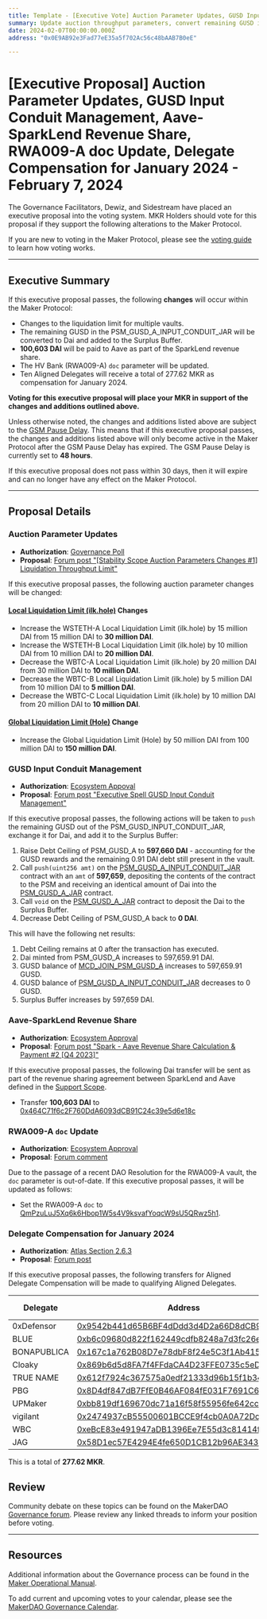 ```yaml
---
title: Template - [Executive Vote] Auction Parameter Updates, GUSD Input Conduit Management, Aave-SparkLend Revenue Share, RWA009-A doc Update, Delegate Compensation for January 2024 - February 7, 2024
summary: Update auction throughput parameters, convert remaining GUSD into Dai, transfer Dai to Aave as part of the SparkLend revenue sharing agreement, update the `doc` for RWA009-A, Aligned Delegate compensation transfers for January 2024.
date: 2024-02-07T00:00:00.000Z
address: "0x0E9AB92e3Fad77eE35a5f702Ac56c48bAAB7B0eE"

---
```

# [Executive Proposal] Auction Parameter Updates, GUSD Input Conduit Management, Aave-SparkLend Revenue Share, RWA009-A doc Update, Delegate Compensation for January 2024 - February 7, 2024

The Governance Facilitators, Dewiz, and Sidestream have placed an executive proposal into the voting system. MKR Holders should vote for this proposal if they support the following alterations to the Maker Protocol.

If you are new to voting in the Maker Protocol, please see the [voting guide](https://manual.makerdao.com/governance/voting-in-makerdao/on-chain-governance) to learn how voting works.

---

## Executive Summary

If this executive proposal passes, the following **changes** will occur within the Maker Protocol:
- Changes to the liquidation limit for multiple vaults.
- The remaining GUSD in the PSM_GUSD_A_INPUT_CONDUIT_JAR will be converted to Dai and added to the Surplus Buffer.
- **100,603 DAI** will be paid to Aave as part of the SparkLend revenue share.
- The HV Bank (RWA009-A) `doc` parameter will be updated.
- Ten Aligned Delegates will receive a total of 277.62 MKR as compensation for January 2024.

**Voting for this executive proposal will place your MKR in support of the changes and additions outlined above.**

Unless otherwise noted, the changes and additions listed above are subject to the [GSM Pause Delay](https://manual.makerdao.com/parameter-index/core/param-gsm-pause-delay). This means that if this executive proposal passes, the changes and additions listed above will only become active in the Maker Protocol after the GSM Pause Delay has expired. The GSM Pause Delay is currently set to **48 hours**.

If this executive proposal does not pass within 30 days, then it will expire and can no longer have any effect on the Maker Protocol.


---

## Proposal Details

### Auction Parameter Updates

* **Authorization**: [Governance Poll](https://vote.makerdao.com/polling/QmWLyYW7)
* **Proposal**: [Forum post "[Stability Scope Auction Parameters Changes #1] Liquidation Throughput Limit"](https://forum.makerdao.com/t/stability-scope-auction-parameters-changes-1-liquidation-throughput-limit/23508)

If this executive proposal passes, the following auction parameter changes will be changed:

#### [Local Liquidation Limit (ilk.hole)](https://mips.makerdao.com/mips/details/MIP104#14-3-1-5-8-local-liquidation-limit-hole-) Changes

* Increase the WSTETH-A Local Liquidation Limit (ilk.hole) by 15 million DAI from 15 million DAI to **30 million DAI**.
* Increase the WSTETH-B Local Liquidation Limit (ilk.hole) by 10 million DAI from 10 million DAI to **20 million DAI**.
* Decrease the WBTC-A Local Liquidation Limit (ilk.hole) by 20 million DAI from 30 million DAI to **10 million DAI**.
* Decrease the WBTC-B Local Liquidation Limit (ilk.hole) by 5 million DAI from 10 million DAI to **5 million DAI**.
* Decrease the WBTC-C Local Liquidation Limit (ilk.hole) by 10 million DAI from 20 million DAI to **10 million DAI**.

#### [Global Liquidation Limit (Hole)](https://manual.makerdao.com/parameter-index/core/param-global-liquidation-limit) Change

* Increase the Global Liquidation Limit (Hole) by 50 million DAI from 100 million DAI to **150 million DAI**.

### GUSD Input Conduit Management

* **Authorization**: [Ecosystem Appoval](https://forum.makerdao.com/t/executive-spell-gusd-input-conduit-management/23597/2)
* **Proposal**: [Forum post "Executive Spell GUSD Input Conduit Management"](https://forum.makerdao.com/t/executive-spell-gusd-input-conduit-management/23597)

If this executive proposal passes, the following actions will be taken to `push` the remaining GUSD out of the PSM_GUSD_INPUT_CONDUIT_JAR, exchange it for Dai, and add it to the Surplus Buffer:

1. Raise Debt Ceiling of PSM_GUSD_A to **597,660 DAI** - accounting for the GUSD rewards and the remaining 0.91 DAI debt still present in the vault.
2. Call `push(uint256 amt)` on the [PSM_GUSD_A_INPUT_CONDUIT_JAR](https://etherscan.io/address/0x6934218d8b3e9ffcabee8cd80f4c1c4167afa638) contract with an `amt` of **597,659**, depositing the contents of the contract to the PSM and receiving an identical amount of Dai into the [PSM_GUSD_A_JAR](https://etherscan.io/address/0xf2e7a5b83525c3017383deed19bb05fe34a62c27) contract.
3. Call `void` on the [PSM_GUSD_A_JAR](https://etherscan.io/address/0xf2e7a5b83525c3017383deed19bb05fe34a62c27) contract to deposit the Dai to the Surplus Buffer.
4. Decrease Debt Ceiling of PSM_GUSD_A back to **0 DAI**.

This will have the following net results:

1. Debt Ceiling remains at 0 after the transaction has executed.
2. Dai minted from PSM_GUSD_A increases to 597,659.91 DAI.
3. GUSD balance of [MCD_JOIN_PSM_GUSD_A](https://etherscan.io/address/0x79a0fa989fb7adf1f8e80c93ee605ebb94f7c6a5) increases to 597,659.91 GUSD.
4. GUSD balance of [PSM_GUSD_A_INPUT_CONDUIT_JAR](https://etherscan.io/address/0x6934218d8b3e9ffcabee8cd80f4c1c4167afa638) decreases to 0 GUSD.
5. Surplus Buffer increases by 597,659 DAI.

### Aave-SparkLend Revenue Share

* **Authorization**: [Ecosystem Approval](https://forum.makerdao.com/t/spark-aave-revenue-share-calculation-payment-2-q4-2023/23593/2)
* **Proposal**: [Forum post "Spark - Aave Revenue Share Calculation & Payment #2 [Q4 2023]"](https://forum.makerdao.com/t/spark-aave-revenue-share-calculation-payment-2-q4-2023/23593)

If this executive proposal passes, the following Dai transfer will be sent as part of the revenue sharing agreement between SparkLend and Aave defined in the [Support Scope](https://mips.makerdao.com/mips/details/MIP106#9-4-1-spark-protocol-aave-revenue-share).

* Transfer **100,603 DAI** to [0x464C71f6c2F760DdA6093dCB91C24c39e5d6e18c](https://etherscan.io/address/0x464C71f6c2F760DdA6093dCB91C24c39e5d6e18c)

### RWA009-A `doc` Update

* **Authorization**: [Ecosystem Approval](https://forum.makerdao.com/t/rwa009-hvbank-mip21-token-ces-domain-team-assessment/15861/20)
* **Proposal**: [Forum comment](http://forum.makerdao.com/t/rwa009-hvbank-mip21-token-ces-domain-team-assessment/15861/19)

Due to the passage of a recent DAO Resolution for the RWA009-A vault, the `doc` parameter is out-of-date. If this executive proposal passes, it will be updated as follows:

* Set the RWA009-A `doc` to [QmPzuLuJ5Xq6k6Hbop1W5s4V9ksvafYoqcW9sU5QRwz5h1](https://gateway.pinata.cloud/ipfs/QmPzuLuJ5Xq6k6Hbop1W5s4V9ksvafYoqcW9sU5QRwz5h1).

### Delegate Compensation for January 2024

* **Authorization**: [Atlas Section 2.6.3](https://mips.makerdao.com/mips/details/MIP101#2-6-3-aligned-delegate-income-and-participation-requirements)
* **Proposal**: [Forum post](https://forum.makerdao.com/t/january-2024-aligned-delegate-compensation/23604)

If this executive proposal passes, the following transfers for Aligned Delegate Compensation will be made to qualifying Aligned Delegates.

| Delegate    | Address                                                                                                               | Amount (MKR) |
|-------------|-----------------------------------------------------------------------------------------------------------------------|--------------|
| 0xDefensor  | [0x9542b441d65B6BF4dDdd3d4D2a66D8dCB9EE07a9](https://etherscan.io/address/0x9542b441d65B6BF4dDdd3d4D2a66D8dCB9EE07a9) | 41.67        |
| BLUE        | [0xb6c09680d822f162449cdfb8248a7d3fc26ec9bf](https://etherscan.io/address/0xb6c09680d822f162449cdfb8248a7d3fc26ec9bf) | 41.67        |
| BONAPUBLICA | [0x167c1a762B08D7e78dbF8f24e5C3f1Ab415021D3](https://etherscan.io/address/0x167c1a762B08D7e78dbF8f24e5C3f1Ab415021D3) | 41.67        |
| Cloaky      | [0x869b6d5d8FA7f4FFdaCA4D23FFE0735c5eD1F818](https://etherscan.io/address/0x869b6d5d8FA7f4FFdaCA4D23FFE0735c5eD1F818) | 41.67        |
| TRUE NAME   | [0x612f7924c367575a0edf21333d96b15f1b345a5d](https://etherscan.io/address/0x612f7924c367575a0edf21333d96b15f1b345a5d) | 41.67        |
| PBG         | [0x8D4df847dB7FfE0B46AF084fE031F7691C6478c2](https://etherscan.io/address/0x8D4df847dB7FfE0B46AF084fE031F7691C6478c2) | 13.89        |
| UPMaker     | [0xbb819df169670dc71a16f58f55956fe642cc6bcd](https://etherscan.io/address/0xbb819df169670dc71a16f58f55956fe642cc6bcd) | 13.89        |
| vigilant    | [0x2474937cB55500601BCCE9f4cb0A0A72Dc226F61](https://etherscan.io/address/0x2474937cB55500601BCCE9f4cb0A0A72Dc226F61) | 13.89        |
| WBC         | [0xeBcE83e491947aDB1396Ee7E55d3c81414fB0D47](https://etherscan.io/address/0xeBcE83e491947aDB1396Ee7E55d3c81414fB0D47) | 13.89        |
| JAG         | [0x58D1ec57E4294E4fe650D1CB12b96AE34349556f](https://etherscan.io/address/0x58D1ec57E4294E4fe650D1CB12b96AE34349556f) | 13.71        |

This is a total of **277.62 MKR**.

## Review

Community debate on these topics can be found on the MakerDAO [Governance forum](https://forum.makerdao.com/). Please review any linked threads to inform your position before voting.

---

## Resources

Additional information about the Governance process can be found in the [Maker Operational Manual](https://manual.makerdao.com).

To add current and upcoming votes to your calendar, please see the [MakerDAO Governance Calendar](https://manual.makerdao.com/makerdao/calendars/governance-calendar).
